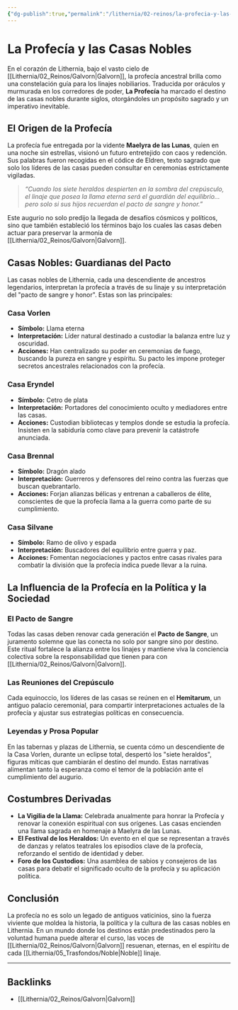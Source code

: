 ```yaml
---
{"dg-publish":true,"permalink":"/lithernia/02-reinos/la-profecia-y-las-casas-nobles/","title":"La Profecía","tags":["lithernia","lore","profecia","casas_nobles"]}
---
```


# La Profecía y las Casas Nobles

En el corazón de Lithernia, bajo el vasto cielo de [[Lithernia/02_Reinos/Galvorn\|Galvorn]], la profecía ancestral brilla como una constelación guía para los linajes nobiliarios. Traducida por oráculos y murmurada en los corredores de poder, **La Profecía** ha marcado el destino de las casas nobles durante siglos, otorgándoles un propósito sagrado y un imperativo inevitable.

## El Origen de la Profecía

La profecía fue entregada por la vidente **Maelyra de las Lunas**, quien en una noche sin estrellas, visionó un futuro entretejido con caos y redención. Sus palabras fueron recogidas en el códice de Eldren, texto sagrado que solo los líderes de las casas pueden consultar en ceremonias estrictamente vigiladas.

> *“Cuando los siete heraldos despierten en la sombra del crepúsculo, el linaje que posea la llama eterna será el guardián del equilibrio… pero solo si sus hijos recuerdan el pacto de sangre y honor.”*

Este augurio no solo predijo la llegada de desafíos cósmicos y políticos, sino que también estableció los términos bajo los cuales las casas deben actuar para preservar la armonía de [[Lithernia/02_Reinos/Galvorn\|Galvorn]].

## Casas Nobles: Guardianas del Pacto

Las casas nobles de Lithernia, cada una descendiente de ancestros legendarios, interpretan la profecía a través de su linaje y su interpretación del "pacto de sangre y honor". Estas son las principales:

### Casa Vorlen

- **Símbolo:** Llama eterna  
- **Interpretación:** Líder natural destinado a custodiar la balanza entre luz y oscuridad.  
- **Acciones:** Han centralizado su poder en ceremonias de fuego, buscando la pureza en sangre y espíritu. Su pacto les impone proteger secretos ancestrales relacionados con la profecía.

### Casa Eryndel

- **Símbolo:** Cetro de plata  
- **Interpretación:** Portadores del conocimiento oculto y mediadores entre las casas.  
- **Acciones:** Custodian bibliotecas y templos donde se estudia la profecía. Insisten en la sabiduría como clave para prevenir la catástrofe anunciada.

### Casa Brennal

- **Símbolo:** Dragón alado  
- **Interpretación:** Guerreros y defensores del reino contra las fuerzas que buscan quebrantarlo.  
- **Acciones:** Forjan alianzas bélicas y entrenan a caballeros de élite, conscientes de que la profecía llama a la guerra como parte de su cumplimiento.

### Casa Silvane

- **Símbolo:** Ramo de olivo y espada  
- **Interpretación:** Buscadores del equilibrio entre guerra y paz.  
- **Acciones:** Fomentan negociaciones y pactos entre casas rivales para combatir la división que la profecía indica puede llevar a la ruina.

## La Influencia de la Profecía en la Política y la Sociedad

### El Pacto de Sangre

Todas las casas deben renovar cada generación el **Pacto de Sangre**, un juramento solemne que las conecta no solo por sangre sino por destino. Este ritual fortalece la alianza entre los linajes y mantiene viva la conciencia colectiva sobre la responsabilidad que tienen para con [[Lithernia/02_Reinos/Galvorn\|Galvorn]].

### Las Reuniones del Crepúsculo

Cada equinoccio, los líderes de las casas se reúnen en el **Hemitarum**, un antiguo palacio ceremonial, para compartir interpretaciones actuales de la profecía y ajustar sus estrategias políticas en consecuencia.

### Leyendas y Prosa Popular

En las tabernas y plazas de Lithernia, se cuenta cómo un descendiente de la Casa Vorlen, durante un eclipse total, despertó los "siete heraldos", figuras míticas que cambiarán el destino del mundo. Estas narrativas alimentan tanto la esperanza como el temor de la población ante el cumplimiento del augurio.

## Costumbres Derivadas

- **La Vigilia de la Llama:** Celebrada anualmente para honrar la Profecía y renovar la conexión espiritual con sus orígenes. Las casas encienden una llama sagrada en homenaje a Maelyra de las Lunas.  
- **El Festival de los Heraldos:** Un evento en el que se representan a través de danzas y relatos teatrales los episodios clave de la profecía, reforzando el sentido de identidad y deber.  
- **Foro de los Custodios:** Una asamblea de sabios y consejeros de las casas para debatir el significado oculto de la profecía y su aplicación política.

## Conclusión

La profecía no es solo un legado de antiguos vaticinios, sino la fuerza viviente que moldea la historia, la política y la cultura de las casas nobles en Lithernia. En un mundo donde los destinos están predestinados pero la voluntad humana puede alterar el curso, las voces de [[Lithernia/02_Reinos/Galvorn\|Galvorn]] resuenan, eternas, en el espíritu de cada [[Lithernia/05_Trasfondos/Noble\|Noble]] linaje.

---

## Backlinks
- [[Lithernia/02_Reinos/Galvorn\|Galvorn]]
